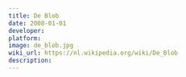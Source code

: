 ```yaml
---
title: De Blob
date: 2008-01-01
developer: 
platform: 
image: de_blob.jpg
wiki_url: https://nl.wikipedia.org/wiki/De_Blob
description: 
---
```

